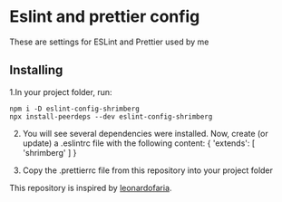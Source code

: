 # Eslint and prettier config
 
These are settings for ESLint and Prettier used by me

## Installing

1.In your project folder, run:
```
npm i -D eslint-config-shrimberg
npx install-peerdeps --dev eslint-config-shrimberg
```

2. You will see several dependencies were installed. Now, create (or update) a .eslintrc file with the following content:
{
  'extends': [
    'shrimberg'
  ]
}

3. Copy the .prettierrc file from this repository into your project folder

This repository is inspired by [leonardofaria](https://github.com/leonardofaria/eslint-config-leozera).
